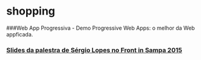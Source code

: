 # shopping
###Web App Progressiva - Demo
Progressive Web Apps: o melhor da Web appficada.

### [Slides da palestra de Sérgio Lopes no Front in Sampa 2015](http://pt.slideshare.net/caelumdev/progressive-web-apps-o-melhor-da-web-appficada)
